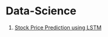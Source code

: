 # Data-Science

1. [Stock Price Prediction using LSTM](https://github.com/jajawong/Data-Science/blob/main/Stock%20Price%20Prediction.ipynb)
